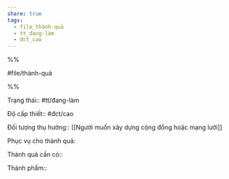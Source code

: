 ```yaml
---  
share: true  
tags:  
  - file_thành-quả  
  - tt_đang-làm  
  - đct_cao  
---  
```

  
%%  
#file/thành-quả  
%%  
Trạng thái:: #tt/đang-làm  
Độ cấp thiết:: #đct/cao  
Đối tượng thụ hưởng:: [[Người muốn xây dựng cộng đồng hoặc mạng lưới]]  
  
Phục vụ cho thành quả:  
  
Thành quả cần có::   
  
Thành phẩm::  
